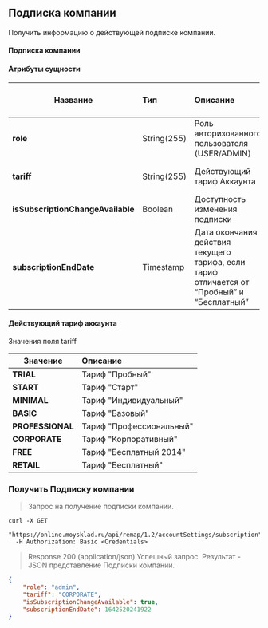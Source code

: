 ## Подписка компании

Получить информацию о действующей подписке компании. 

#### Подписка компании
#### Атрибуты сущности

| Название  | Тип | Описание                    | Свойство поля в запросе | Обязательное при ответе|
| --------- |:----|:----------------------------|:----------------|:------------------------|
|**role**                           |String(255)|Роль авторизованного пользователя (USER/ADMIN)|Только для чтения|да
|**tariff**                         |String(255)|Действующий тариф Аккаунта|Только для чтения|да
|**isSubscriptionChangeAvailable**  |Boolean|Доступность изменения подписки|Только для чтения|да
|**subscriptionEndDate**            |Timestamp|Дата окончания действия текущего тарифа, если тариф отличается от “Пробный” и “Бесплатный”|Только для чтения|да

#### Действующий тариф аккаунта
Значения поля tariff

| Значение            | Описание                |
| ------------------- |:------------------------|
| **TRIAL**           |Тариф "Пробный"          |
| **START**           |Тариф "Старт"            |
| **MINIMAL**         |Тариф "Индивидуальный"   |
| **BASIC**           |Тариф "Базовый"          |
| **PROFESSIONAL**    |Тариф "Профессиональный" |
| **CORPORATE**       |Тариф "Корпоративный"    |
| **FREE**            |Тариф "Бесплатный 2014"  |
| **RETAIL**          |Тариф "Бесплатный"       |

### Получить Подписку компании 
> Запрос на получение подписки компании.

```shell
curl -X GET 
  "https://online.moysklad.ru/api/remap/1.2/accountSettings/subscription"
  -H Authorization: Basic <Credentials>
```

> Response 200 (application/json)
Успешный запрос. Результат - JSON представление Подписки компании.

```json
{
    "role": "admin",
    "tariff": "CORPORATE",
    "isSubscriptionChangeAvailable": true,
    "subscriptionEndDate": 1642520241922
}
```
